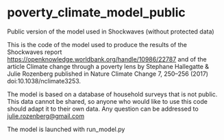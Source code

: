 # poverty_climate_model_public
Public version of the model used in Shockwaves (without protected data)

This is the code of the model used to produce the results of the Shockwaves report https://openknowledge.worldbank.org/handle/10986/22787 and of the article Climate change through a poverty lens by Stephane Hallegatte & Julie Rozenberg published in Nature Climate Change 7, 250–256 (2017) doi:10.1038/nclimate3253.

The model is based on a database of household surveys that is not public. This data cannot be shared, so anyone who would like to use this code should adapt it to their own data. Any question can be addressed to julie.rozenberg@gmail.com

The model is launched with run_model.py
